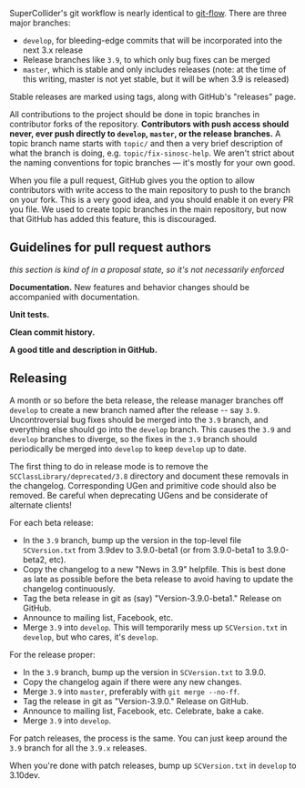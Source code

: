 SuperCollider's git workflow is nearly identical to [git-flow](http://nvie.com/posts/a-successful-git-branching-model/). There are three major branches:

- `develop`, for bleeding-edge commits that will be incorporated into the next 3.x release
- Release branches like `3.9`, to which only bug fixes can be merged
- `master`, which is stable and only includes releases (note: at the time of this writing, master is not yet stable, but it will be when 3.9 is released)

Stable releases are marked using tags, along with GitHub's "releases" page.

All contributions to the project should be done in topic branches in contributor forks of the repository. **Contributors with push access should never, ever push directly to `develop`, `master`, or the release branches.** A topic branch name starts with `topic/` and then a very brief description of what the branch is doing, e.g. `topic/fix-sinosc-help`. We aren't strict about the naming conventions for topic branches — it's mostly for your own good.

When you file a pull request, GitHub gives you the option to allow contributors with write access to the main repository to push to the branch on your fork. This is a very good idea, and you should enable it on every PR you file. We used to create topic branches in the main repository, but now that GitHub has added this feature, this is discouraged.

## Guidelines for pull request authors ##

*this section is kind of in a proposal state, so it's not necessarily enforced*

**Documentation.** New features and behavior changes should be accompanied with documentation.

**Unit tests.**

**Clean commit history.**

**A good title and description in GitHub.**

## Releasing ##

A month or so before the beta release, the release manager branches off `develop` to create a new branch named after the release -- say `3.9`. Uncontroversial bug fixes should be merged into the `3.9` branch, and everything else should go into the `develop` branch. This causes the `3.9` and `develop` branches to diverge, so the fixes in the `3.9` branch should periodically be merged into `develop` to keep `develop` up to date.

The first thing to do in release mode is to remove the `SCClassLibrary/deprecated/3.8` directory and document these removals in the changelog. Corresponding UGen and primitive code should also be removed. Be careful when deprecating UGens and be considerate of alternate clients!

For each beta release:

- In the `3.9` branch, bump up the version in the top-level file `SCVersion.txt` from 3.9dev to 3.9.0-beta1 (or from 3.9.0-beta1 to 3.9.0-beta2, etc).
- Copy the changelog to a new "News in 3.9" helpfile. This is best done as late as possible before the beta release to avoid having to update the changelog continuously.
- Tag the beta release in git as (say) "Version-3.9.0-beta1." Release on GitHub.
- Announce to mailing list, Facebook, etc.
- Merge `3.9` into `develop`. This will temporarily mess up `SCVersion.txt` in `develop`, but who cares, it's `develop`.

For the release proper:

- In the `3.9` branch, bump up the version in `SCVersion.txt` to 3.9.0.
- Copy the changelog again if there were any new changes.
- Merge `3.9` into `master`, preferably with `git merge --no-ff`.
- Tag the release in git as "Version-3.9.0." Release on GitHub.
- Announce to mailing list, Facebook, etc. Celebrate, bake a cake.
- Merge `3.9` into `develop`.

For patch releases, the process is the same. You can just keep around the `3.9` branch for all the `3.9.x` releases.

When you're done with patch releases, bump up `SCVersion.txt` in `develop` to 3.10dev.